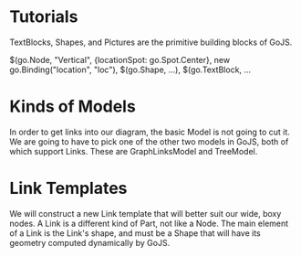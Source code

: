 
# Tutorials
TextBlocks, Shapes, and Pictures are the primitive building blocks of GoJS.

$(go.Node, "Vertical", {locationSpot: go.Spot.Center},  new go.Binding("location", "loc"),
    $(go.Shape, ...), $(go.TextBlock, ...
    


# Kinds of Models
In order to get links into our diagram, the basic Model is not going to cut it. 
We are going to have to pick one of the other two models in GoJS, both of which support Links. These are GraphLinksModel and TreeModel. 


# Link Templates
We will construct a new Link template that will better suit our wide, boxy nodes. A Link is a different kind of Part, not like a Node. 
The main element of a Link is the Link's shape, and must be a Shape that will have its geometry computed dynamically by GoJS. 



